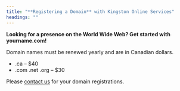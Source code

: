 ```yaml
---
title: "**Registering a Domain** with Kingston Online Services"
headings: ""
---
```


<div className="text-center">

**Looking for a presence on the World Wide Web? Get started with yourname.com!**

Domain names must be renewed yearly and are in Canadian dollars.

<div className="mx-auto w-full justify-center flex items-center text-left">

- .ca – $40
- .com .net .org – $30

</div>

Please [contact us](/contact) for your domain registrations.

</div>
